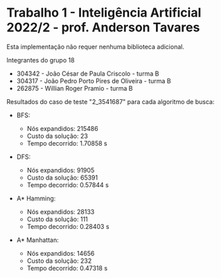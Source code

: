 # Trabalho 1 - Inteligência Artificial 2022/2 - prof. Anderson Tavares

Esta implementação não requer nenhuma biblioteca adicional.

Integrantes do grupo 18
- 304342 - João César de Paula Criscolo - turma B
- 304317 - João Pedro Porto Pires de Oliveira - turma B
- 262875 - Willian Roger Pramio - turma B

Resultados do caso de teste "2_3541687" para cada algoritmo de busca:
- BFS:
  - Nós expandidos: 215486
  - Custo da solução: 23
  - Tempo decorrido: 1.70858 s

- DFS:
  - Nós expandidos: 91905
  - Custo da solução: 65391
  - Tempo decorrido: 0.57844 s

- A* Hamming:
  - Nós expandidos: 28133
  - Custo da solução: 111
  - Tempo decorrido: 0.28403 s

- A* Manhattan:
  - Nós expandidos: 14656
  - Custo da solução: 232
  - Tempo decorrido: 0.47318 s

